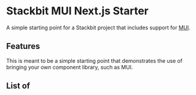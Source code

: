 # Stackbit MUI Next.js Starter

A simple starting point for a Stackbit project that includes support for [MUI](https://mui.com/).

## Features

This is meant to be a simple starting point that demonstrates the use of bringing your own component library, such as MUI.



## List of
